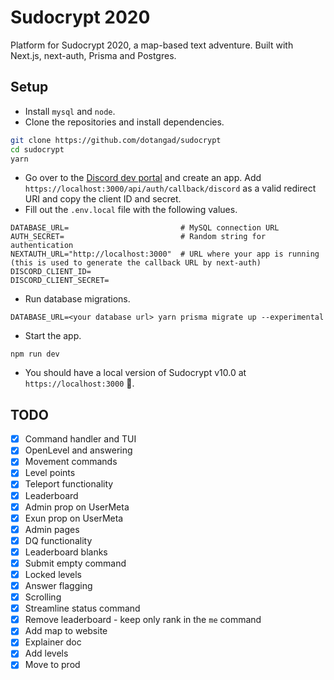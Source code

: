 # Sudocrypt 2020

Platform for Sudocrypt 2020, a map-based text adventure. Built with Next.js,
next-auth, Prisma and Postgres.

## Setup
- Install `mysql` and `node`.
- Clone the repositories and install dependencies.
```sh
git clone https://github.com/dotangad/sudocrypt
cd sudocrypt
yarn
```
- Go over to the [Discord dev portal](https://discord.com/developers) and create an app. Add `https://localhost:3000/api/auth/callback/discord` as a valid redirect URI and copy the client ID and secret.
- Fill out the `.env.local` file with the following values.
```
DATABASE_URL=                         # MySQL connection URL
AUTH_SECRET=                          # Random string for authentication
NEXTAUTH_URL="http://localhost:3000"  # URL where your app is running (this is used to generate the callback URL by next-auth)
DISCORD_CLIENT_ID=
DISCORD_CLIENT_SECRET=
```
- Run database migrations.
```
DATABASE_URL=<your database url> yarn prisma migrate up --experimental
```
- Start the app.
```
npm run dev
```
- You should have a local version of Sudocrypt v10.0 at `https://localhost:3000` 🎉.

## TODO
- [x] Command handler and TUI
- [x] OpenLevel and answering
- [x] Movement commands
- [x] Level points
- [x] Teleport functionality
- [x] Leaderboard
- [x] Admin prop on UserMeta
- [x] Exun prop on UserMeta
- [x] Admin pages
- [x] DQ functionality
- [x] Leaderboard blanks
- [x] Submit empty command
- [x] Locked levels
- [x] Answer flagging
- [x] Scrolling
- [x] Streamline status command
- [x] Remove leaderboard - keep only rank in the `me` command
- [x] Add map to website
- [x] Explainer doc
- [x] Add levels
- [x] Move to prod
